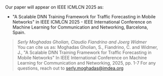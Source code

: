 Our paper will appear on IEEE ICMLCN 2025 as:
- "A Scalable DNN Training Framework for Traffic Forecasting in Mobile Networks" in IEEE ICMLCN 2025 - IEEE  International Conference on Machine Learning for Communication and Networking, Barcelona, Spain.
> *Serly Moghadas Gholian, Claudio Fiandrino and Joerg Widmer*  
You can cite us as: 
> Moghadas Gholian, S., Fiandrino, C. and Widmer, J., "A Scalable DNN Training Framework for Traffic Forecasting in Mobile Networks" In IEEE International Conference on Machine Learning for Communication and Networking, 2025, pp. 1-7
For any questions, reach out to serly.moghadas@imdea.org


